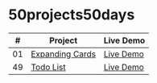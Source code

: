 ﻿# 50projects50days
|  #  | Project                                                                                                                   | Live Demo                                                                         |
| :-: | ------------------------------------------------------------------------------------------------------------------------- | --------------------------------------------------------------------------------- |
| 01  | [Expanding Cards](https://github.com/bradtraversy/50projects50days/tree/master/expanding-cards)                           | [Live Demo](https://50projects50days.com/projects/expanding-cards/)               |
| 49  | [Todo List](https://bayanghaben.github.io/todolist-day49/)                             | [Live Demo](https://bayanghaben.github.io/todolist-day49/)                |
